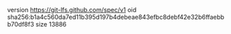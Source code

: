 version https://git-lfs.github.com/spec/v1
oid sha256:b1a4c560da7ed11b395d197b4debeae843efbc8debf42e32b6ffaebbb70df8f3
size 13886
